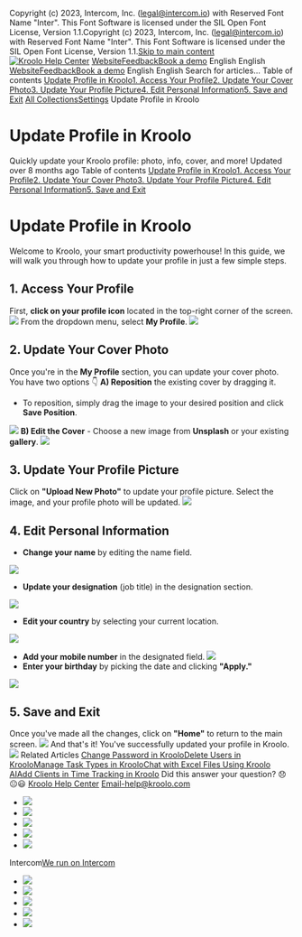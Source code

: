 Copyright (c) 2023, Intercom, Inc. (legal@intercom.io) with Reserved Font Name "Inter". This Font Software is licensed under the SIL Open Font License, Version 1.1.Copyright (c) 2023, Intercom, Inc. (legal@intercom.io) with Reserved Font Name "Inter". This Font Software is licensed under the SIL Open Font License, Version 1.1.[Skip to main content](https://help.kroolo.com/en/articles/9895611-update-profile-in-kroolo#main-content)
[![Kroolo Help Center](https://downloads.intercomcdn.com/i/o/h4qkzypg/611116/ee699fbf23fef0f6d8d4f666d84c/37cdcedd14003d8fdcfdeda0a05c09cb)](https://help.kroolo.com/en/)
[Website](https://kroolo.com/)[Feedback](https://kroolo.featurebase.app/)[Book a demo](https://kroolo.com/book-demo)
English
English
[Website](https://kroolo.com/)[Feedback](https://kroolo.featurebase.app/)[Book a demo](https://kroolo.com/book-demo)
English
English
Search for articles...
Table of contents
[Update Profile in Kroolo](https://help.kroolo.com/en/articles/9895611-update-profile-in-kroolo#h_c3caac6132)[1. Access Your Profile](https://help.kroolo.com/en/articles/9895611-update-profile-in-kroolo#h_9edadc29fb)[2. Update Your Cover Photo](https://help.kroolo.com/en/articles/9895611-update-profile-in-kroolo#h_1693dc7695)[3. Update Your Profile Picture](https://help.kroolo.com/en/articles/9895611-update-profile-in-kroolo#h_086a2b33e5)[4. Edit Personal Information](https://help.kroolo.com/en/articles/9895611-update-profile-in-kroolo#h_c51265a3c0)[5. Save and Exit](https://help.kroolo.com/en/articles/9895611-update-profile-in-kroolo#h_83b26429a1)
[All Collections](https://help.kroolo.com/en/)[Settings](https://help.kroolo.com/en/collections/10446517-settings)
Update Profile in Kroolo
# Update Profile in Kroolo
Quickly update your Kroolo profile: photo, info, cover, and more!
Updated over 8 months ago
Table of contents
[Update Profile in Kroolo](https://help.kroolo.com/en/articles/9895611-update-profile-in-kroolo#h_c3caac6132)[1. Access Your Profile](https://help.kroolo.com/en/articles/9895611-update-profile-in-kroolo#h_9edadc29fb)[2. Update Your Cover Photo](https://help.kroolo.com/en/articles/9895611-update-profile-in-kroolo#h_1693dc7695)[3. Update Your Profile Picture](https://help.kroolo.com/en/articles/9895611-update-profile-in-kroolo#h_086a2b33e5)[4. Edit Personal Information](https://help.kroolo.com/en/articles/9895611-update-profile-in-kroolo#h_c51265a3c0)[5. Save and Exit](https://help.kroolo.com/en/articles/9895611-update-profile-in-kroolo#h_83b26429a1)
# Update Profile in Kroolo
Welcome to Kroolo, your smart productivity powerhouse! In this guide, we will walk you through how to update your profile in just a few simple steps.
##  1. Access Your Profile
First, **click on your profile icon** located in the top-right corner of the screen.
[![](https://downloads.intercomcdn.com/i/o/1185267240/3d1474459b574e3972814f9b/b04771d5-b2e2-45da-8ab7-f453be73f2a0.gif?expires=1747842300&signature=97408bd694c80015188fb31813f874faf5bcee7c8ece57120fb1899e0fdc24ba&req=dSEvE8t4moNbWfMW1HO4zSYxVjmUTMRDNKjK%2BplNyYZ2xq0%2Fh9J2kywU5%2BH8%0A%2BSbbRvx3hzvq2WIqOJ8%3D%0A)](https://downloads.intercomcdn.com/i/o/1185267240/3d1474459b574e3972814f9b/b04771d5-b2e2-45da-8ab7-f453be73f2a0.gif?expires=1747842300&signature=97408bd694c80015188fb31813f874faf5bcee7c8ece57120fb1899e0fdc24ba&req=dSEvE8t4moNbWfMW1HO4zSYxVjmUTMRDNKjK%2BplNyYZ2xq0%2Fh9J2kywU5%2BH8%0A%2BSbbRvx3hzvq2WIqOJ8%3D%0A)
From the dropdown menu, select **My Profile**.
[![](https://downloads.intercomcdn.com/i/o/1185267242/e976f37c965ce756251ac26f/615d1f66-7eb2-4d72-91ce-ef6b2d7dc5bf.gif?expires=1747842300&signature=fa0d0e9111e6b6270fa1e3abcc261f099436a73d4bc1a68fea6927fa46c6d672&req=dSEvE8t4moNbW%2FMW1HO4zTU10nEnBNTIIOridhlcb5AvBrZrV2KP3%2FhUo7GX%0AY9vkTfdXk2M6w35249o%3D%0A)](https://downloads.intercomcdn.com/i/o/1185267242/e976f37c965ce756251ac26f/615d1f66-7eb2-4d72-91ce-ef6b2d7dc5bf.gif?expires=1747842300&signature=fa0d0e9111e6b6270fa1e3abcc261f099436a73d4bc1a68fea6927fa46c6d672&req=dSEvE8t4moNbW%2FMW1HO4zTU10nEnBNTIIOridhlcb5AvBrZrV2KP3%2FhUo7GX%0AY9vkTfdXk2M6w35249o%3D%0A)
## 2. Update Your Cover Photo
Once you're in the **My Profile** section, you can update your cover photo. You have two options 👇 
**A) Reposition** the existing cover by dragging it.
  * To reposition, simply drag the image to your desired position and click **Save Position**.


[![](https://downloads.intercomcdn.com/i/o/1186709990/f6422bc8864b1ba65eb84124/56506595-e466-47e4-bf9d-fd1dc62aa741.gif?expires=1747842300&signature=05984adb5a0a3f607bf67b5f084acf50f3069b0879f516b58867d28a80333c19&req=dSEvEM5%2BlIhWWfMW1HO4zRrZPouhF2TW6uNQuZVq5eGNIA6B%2FtgbG1R4lIpf%0AZEG8apEPjelxVDc1HEM%3D%0A)](https://downloads.intercomcdn.com/i/o/1186709990/f6422bc8864b1ba65eb84124/56506595-e466-47e4-bf9d-fd1dc62aa741.gif?expires=1747842300&signature=05984adb5a0a3f607bf67b5f084acf50f3069b0879f516b58867d28a80333c19&req=dSEvEM5%2BlIhWWfMW1HO4zRrZPouhF2TW6uNQuZVq5eGNIA6B%2FtgbG1R4lIpf%0AZEG8apEPjelxVDc1HEM%3D%0A)
**B) Edit the Cover** - Choose a new image from **Unsplash** or your existing **gallery**.
[![](https://downloads.intercomcdn.com/i/o/1186709597/c645597b8f7db4beb1c0906e/bd7a392b-3163-4510-807c-860edc9bb96e.gif?expires=1747842300&signature=cb2aac6b46806149d81fd699e9974bdac853a417990c1a9d8e657dab53824997&req=dSEvEM5%2BlIRWXvMW1HO4zc7l6jtcN%2Bfoh395GhynTGS3V8stlywh4lTqfKpv%0AA4K51WxjZZX9sV5dYgg%3D%0A)](https://downloads.intercomcdn.com/i/o/1186709597/c645597b8f7db4beb1c0906e/bd7a392b-3163-4510-807c-860edc9bb96e.gif?expires=1747842300&signature=cb2aac6b46806149d81fd699e9974bdac853a417990c1a9d8e657dab53824997&req=dSEvEM5%2BlIRWXvMW1HO4zc7l6jtcN%2Bfoh395GhynTGS3V8stlywh4lTqfKpv%0AA4K51WxjZZX9sV5dYgg%3D%0A)
## **3. Update Your Profile Picture**
Click on **"Upload New Photo"** to update your profile picture.
Select the image, and your profile photo will be updated. 
[![](https://downloads.intercomcdn.com/i/o/1185267245/91a90f8be68fc5a00718b1dc/ef4dd1d8-d2b0-47b6-85d1-17c58c701c3f.gif?expires=1747842300&signature=dc7ac66dd4ee1b6ad9740a1f198809ac6cd03fa1e4e55e8961fa81a8e3e89b35&req=dSEvE8t4moNbXPMW1HO4zS%2FwEm67RgbaIdiSy28Ungsfq5%2F8uKeXMpOCVwTE%0AL%2FX7mWc3YL5W53fJ%2Bj8%3D%0A)](https://downloads.intercomcdn.com/i/o/1185267245/91a90f8be68fc5a00718b1dc/ef4dd1d8-d2b0-47b6-85d1-17c58c701c3f.gif?expires=1747842300&signature=dc7ac66dd4ee1b6ad9740a1f198809ac6cd03fa1e4e55e8961fa81a8e3e89b35&req=dSEvE8t4moNbXPMW1HO4zS%2FwEm67RgbaIdiSy28Ungsfq5%2F8uKeXMpOCVwTE%0AL%2FX7mWc3YL5W53fJ%2Bj8%3D%0A)
## **4. Edit Personal Information**
  * **Change your name** by editing the name field. 


[![](https://downloads.intercomcdn.com/i/o/1186712611/46d8c278ea7f37fcc4166ceb/3264a808-2a92-4bdb-aa56-bba07039d90e.gif?expires=1747842300&signature=9d5a3965f6a839af65e4592f9c285cc74927e19b58b58bc2b37cc9b9be9c2f7d&req=dSEvEM5%2Fn4deWPMW1HO4zcYii%2FL5tE1b5N%2FmGEz21cu2lpZTthCnoTCcjp%2B2%0AHqmIpELFQF8qAccMRLE%3D%0A)](https://downloads.intercomcdn.com/i/o/1186712611/46d8c278ea7f37fcc4166ceb/3264a808-2a92-4bdb-aa56-bba07039d90e.gif?expires=1747842300&signature=9d5a3965f6a839af65e4592f9c285cc74927e19b58b58bc2b37cc9b9be9c2f7d&req=dSEvEM5%2Fn4deWPMW1HO4zcYii%2FL5tE1b5N%2FmGEz21cu2lpZTthCnoTCcjp%2B2%0AHqmIpELFQF8qAccMRLE%3D%0A)
  * **Update your designation** (job title) in the designation section.


[![](https://downloads.intercomcdn.com/i/o/1186716039/ba3b6565cd36b8952e623d8b/806c1caf-6e78-4cb9-9834-6a1b38484a68.gif?expires=1747842300&signature=a8e4e44c78bdb988af998263c143608831d599019cae1c6f832864b5767f56c6&req=dSEvEM5%2Fm4FcUPMW1HO4zXGcDSpeWYmB%2BAfh%2BTUcIXLouTTMQ0tgbyok%2Fi%2Bn%0ASR3kmHwY7tEcxCJsYuk%3D%0A)](https://downloads.intercomcdn.com/i/o/1186716039/ba3b6565cd36b8952e623d8b/806c1caf-6e78-4cb9-9834-6a1b38484a68.gif?expires=1747842300&signature=a8e4e44c78bdb988af998263c143608831d599019cae1c6f832864b5767f56c6&req=dSEvEM5%2Fm4FcUPMW1HO4zXGcDSpeWYmB%2BAfh%2BTUcIXLouTTMQ0tgbyok%2Fi%2Bn%0ASR3kmHwY7tEcxCJsYuk%3D%0A)
  * **Edit your country** by selecting your current location.


[![](https://downloads.intercomcdn.com/i/o/1186714430/d9f22c37faecd1f2886c3053/c17ed212-f695-49be-9597-1032b45f064d?expires=1747842300&signature=0ca1dcf4a6ec8265c8ba7254f446454e90a44e4ee98cac61e4e998da53a71dc3&req=dSEvEM5%2FmYVcWfMW1HO4zRE8rJEVlNsO3BVrwMI9yp%2FAp%2BwPZIvomxBqdq6c%0A%2FViiRsB%2FTWcx7qSjbK8%3D%0A)](https://downloads.intercomcdn.com/i/o/1186714430/d9f22c37faecd1f2886c3053/c17ed212-f695-49be-9597-1032b45f064d?expires=1747842300&signature=0ca1dcf4a6ec8265c8ba7254f446454e90a44e4ee98cac61e4e998da53a71dc3&req=dSEvEM5%2FmYVcWfMW1HO4zRE8rJEVlNsO3BVrwMI9yp%2FAp%2BwPZIvomxBqdq6c%0A%2FViiRsB%2FTWcx7qSjbK8%3D%0A)
  * **Add your mobile number** in the designated field.
[![](https://downloads.intercomcdn.com/i/o/1186712997/486c67f3556618a0b47bda05/9dcaca21-240a-4d9e-b0c7-bba293eab6f7.gif?expires=1747842300&signature=c466a0497a76c03a7208a2256c59710963767215010870e3d4c52746798fda79&req=dSEvEM5%2Fn4hWXvMW1HO4zVT9Qlti9o6n1%2Baum0mQd9tAVGxJWNonleeDOI22%0AGKp%2F%0A)](https://downloads.intercomcdn.com/i/o/1186712997/486c67f3556618a0b47bda05/9dcaca21-240a-4d9e-b0c7-bba293eab6f7.gif?expires=1747842300&signature=c466a0497a76c03a7208a2256c59710963767215010870e3d4c52746798fda79&req=dSEvEM5%2Fn4hWXvMW1HO4zVT9Qlti9o6n1%2Baum0mQd9tAVGxJWNonleeDOI22%0AGKp%2F%0A)
  * **Enter your birthday** by picking the date and clicking **"Apply."**


[![](https://downloads.intercomcdn.com/i/o/1186713583/80ad031072c146b46b5934c7/2f78ff99-b189-4fc0-9e48-7e8628bf36d3.gif?expires=1747842300&signature=ba6ac25a1a8a5603a201b1b9f629f0c53005e9545be3d4db037221483eaedb58&req=dSEvEM5%2FnoRXWvMW1HO4zURrz8NdtOZjGZ0ySAj5Um9ZhM4KZreZq0ZVYYj%2F%0A19sEGq75AAOxzfCsrnw%3D%0A)](https://downloads.intercomcdn.com/i/o/1186713583/80ad031072c146b46b5934c7/2f78ff99-b189-4fc0-9e48-7e8628bf36d3.gif?expires=1747842300&signature=ba6ac25a1a8a5603a201b1b9f629f0c53005e9545be3d4db037221483eaedb58&req=dSEvEM5%2FnoRXWvMW1HO4zURrz8NdtOZjGZ0ySAj5Um9ZhM4KZreZq0ZVYYj%2F%0A19sEGq75AAOxzfCsrnw%3D%0A)
## **5. Save and Exit**
Once you've made all the changes, click on **"Home"** to return to the main screen.
[![](https://downloads.intercomcdn.com/i/o/1185267246/acaba65ead1448e9e9b71063/96715863-7351-44e9-a29a-7b517d5e80c9.gif?expires=1747842300&signature=6f2bfc548f6592fa114cd24160d62e2472e82637316e7eec207f7d9b62acf3b0&req=dSEvE8t4moNbX%2FMW1HO4zSnSY02u6PegUsXDHDJC9ISBal0pbq8Bjs5WP2J2%0AwcXlWiP4qp%2BUbeT44Vo%3D%0A)](https://downloads.intercomcdn.com/i/o/1185267246/acaba65ead1448e9e9b71063/96715863-7351-44e9-a29a-7b517d5e80c9.gif?expires=1747842300&signature=6f2bfc548f6592fa114cd24160d62e2472e82637316e7eec207f7d9b62acf3b0&req=dSEvE8t4moNbX%2FMW1HO4zSnSY02u6PegUsXDHDJC9ISBal0pbq8Bjs5WP2J2%0AwcXlWiP4qp%2BUbeT44Vo%3D%0A)
And that's it! You've successfully updated your profile in Kroolo.
[![](https://downloads.intercomcdn.com/i/o/1186716826/6800423a42f48006f72e9197/cta+2.png?expires=1747842300&signature=299d9cc1b4c5ac110867526846382721dcc59eb46ba81ce02eabb9d3848927c5&req=dSEvEM5%2Fm4ldX%2FMW1HO4zfoxPmkcal3mHEqooLNu6pHViO5Tm%2BCSP6TXxhFX%0AZzQYNhdOGd6KAjzovHA%3D%0A)](https://kroolo.com/)
Related Articles
[Change Password in Kroolo](https://help.kroolo.com/en/articles/9891550-change-password-in-kroolo)[Delete Users in Kroolo](https://help.kroolo.com/en/articles/9895539-delete-users-in-kroolo)[Manage Task Types in Kroolo](https://help.kroolo.com/en/articles/9895602-manage-task-types-in-kroolo)[Chat with Excel Files Using Kroolo AI](https://help.kroolo.com/en/articles/10224942-chat-with-excel-files-using-kroolo-ai)[Add Clients in Time Tracking in Kroolo](https://help.kroolo.com/en/articles/10449066-add-clients-in-time-tracking-in-kroolo)
Did this answer your question?
😞😐😃
[Kroolo Help Center](https://help.kroolo.com/en/)
Email-help@kroolo.com
  * [![](https://intercom.help/kroolo/assets/svg/icon:social-facebook/FFFFFF)](https://www.facebook.com/profile.php?id=61553808299270)
  * [![](https://intercom.help/kroolo/assets/svg/icon:social-linkedin/FFFFFF)](https://www.linkedin.com/company/getkroolo)
  * [![](https://intercom.help/kroolo/assets/svg/icon:social-instagram/FFFFFF)](https://www.instagram.com/getkroolo)
  * [![](https://intercom.help/kroolo/assets/svg/icon:social-youtube/FFFFFF)](https://www.youtube.com/@getkroolo/featured)
  * [![](https://intercom.help/kroolo/assets/svg/icon:social-twitter-x/FFFFFF)](https://www.twitter.com/getkroolo)


Intercom[We run on Intercom](https://www.intercom.com/intercom-link?company=Kroolo&solution=customer-support&utm_campaign=intercom-link&utm_content=We+run+on+Intercom&utm_medium=help-center&utm_referrer=https%3A%2F%2Fhelp.kroolo.com%2Fen%2Farticles%2F9895611-update-profile-in-kroolo&utm_source=desktop-web)
  * [![](https://intercom.help/kroolo/assets/svg/icon:social-facebook/FFFFFF)](https://www.facebook.com/profile.php?id=61553808299270)
  * [![](https://intercom.help/kroolo/assets/svg/icon:social-linkedin/FFFFFF)](https://www.linkedin.com/company/getkroolo)
  * [![](https://intercom.help/kroolo/assets/svg/icon:social-instagram/FFFFFF)](https://www.instagram.com/getkroolo)
  * [![](https://intercom.help/kroolo/assets/svg/icon:social-youtube/FFFFFF)](https://www.youtube.com/@getkroolo/featured)
  * [![](https://intercom.help/kroolo/assets/svg/icon:social-twitter-x/FFFFFF)](https://www.twitter.com/getkroolo)


